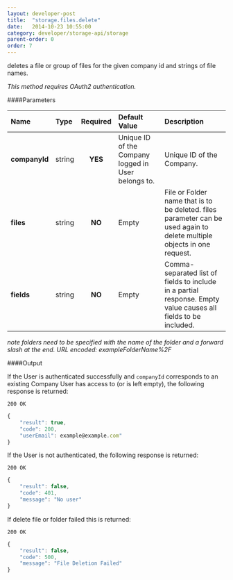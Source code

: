 ```yaml
---
layout: developer-post
title:  "storage.files.delete"
date:   2014-10-23 10:55:00
category: developer/storage-api/storage
parent-order: 0
order: 7
---
```


deletes a file or group of files for the given company id and strings of file names.

*This method requires OAuth2 authentication.*

####Parameters

| Name    | Type   | Required | Default Value | Description |
|:--------|:-------|:--------:|:--------------|:------------|
| **companyId**  | string |  **YES**  | Unique ID of the Company logged in User belongs to. | Unique ID of the Company. |
| **files**  | string |  **NO**  | Empty | File or Folder name that is to be deleted. files parameter can be used again to delete multiple objects in one request.  |
| **fields**  | string |  **NO**  | Empty | Comma-separated list of fields to include in a partial response. Empty value causes all fields to be included. |

*note folders need to be specified with the name of the folder and a forward slash at the end. URL encoded: exampleFolderName%2F*

####Output

If the User is authenticated successfully and `companyId` corresponds to an existing Company User has access to (or is left empty), the following response is returned:

```200 OK```

```javascript
{
    "result": true,
    "code": 200,
    "userEmail": example@example.com"
}

```

If the User is not authenticated, the following response is returned:

```200 OK```

```javascript
{
    "result": false,
    "code": 401,
    "message": "No user"
}
```

If delete file or folder failed this is returned:

```200 OK```

```javascript
{
    "result": false,
    "code": 500,
    "message": "File Deletion Failed"
}

```